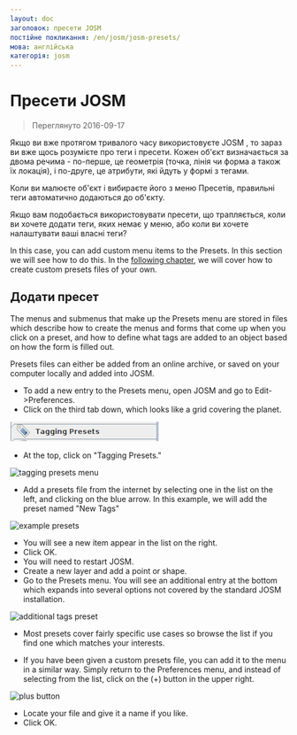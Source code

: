 ```yaml
---
layout: doc
заголовок: пресети JOSM
постійне покликання: /en/josm/josm-presets/
мова: англійська
категорія: josm
---
```


Пресети JOSM
============

> Переглянуто 2016-09-17  

Якщо ви вже протягом тривалого часу використовуєте JOSM , то зараз ви вже щось розумієте про теги і пресети. Кожен об'єкт визначається за двома речима - по-перше, це геометрія (точка, лінія чи форма а також їх локація), і по-друге, це атрибути, які йдуть у формі з тегами.   

Коли ви малюєте об'єкт і вибираєте його з меню Пресетів, правильні теги автоматично додаються до об'єкту.   

Якщо вам подобається використовувати пресети, що трапляється, коли ви хочете додати теги, яких немає у меню, або коли ви хочете налаштувати ваші власні теги?   

In this case, you can add custom menu items to the Presets. In this section we will see how to do this. In the [following chapter](/en/josm/creating-presets), we will cover how to create custom presets files of your own.  


Додати пресет
-----------

The menus and submenus that make up the Presets menu are stored in files which describe how to create the menus and forms that come up when you click on a preset, and how to define what tags are added to an object based on how the form is filled out.  

Presets files can either be added from an online archive, or saved on your computer locally and added into JOSM.  

* To add a new entry to the Presets menu, open JOSM and go to Edit->Preferences.  
* Click on the third tab down, which looks like a grid covering the planet.  

![tagging presets tab][]

* At the top, click on "Tagging Presets."  

![tagging presets menu][]

* Add a presets file from the internet by selecting one in the list on 	the left, and clicking on the blue arrow. In this example, we will add the preset named "New Tags"  

![example presets][]

* You will see a new item appear in the list on the right.  
* Click OK.  
* You will need to restart JOSM.  
* Create a new layer and add a point or shape.  
* Go to the Presets menu. You will see an additional entry at the bottom which expands into several options not covered by the standard JOSM installation.  

![additional tags preset][]

* Most presets cover fairly specific use cases so browse the list if you find one which matches your interests.  

* If you have been given a custom presets file, you can add it to the menu in a similar way. Simply return to the Preferences menu, and instead of selecting from the list, click on the (+) button in the upper right.  

![plus button][]

* Locate your file and give it a name if you like.  
* Click OK.  


[tagging presets tab]: /images/josm/tagging-presets-tab.png
[tagging presets menu]: /images/josm/tagging-presets-menu.png
[example presets]: /images/josm/example-presets2.png
[additional tags preset]: /images/josm/new-tags-preset.png
[plus button]: /images/josm/plus-button.png

